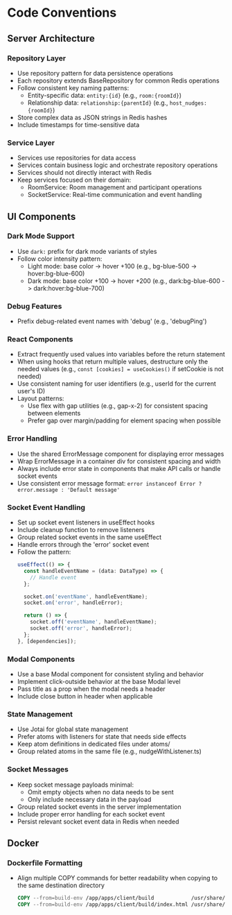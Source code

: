 # Code Conventions

## Server Architecture

### Repository Layer
- Use repository pattern for data persistence operations
- Each repository extends BaseRepository for common Redis operations
- Follow consistent key naming patterns:
  - Entity-specific data: `entity:{id}` (e.g., `room:{roomId}`)
  - Relationship data: `relationship:{parentId}` (e.g., `host_nudges:{roomId}`)
- Store complex data as JSON strings in Redis hashes
- Include timestamps for time-sensitive data

### Service Layer
- Services use repositories for data access
- Services contain business logic and orchestrate repository operations
- Services should not directly interact with Redis
- Keep services focused on their domain:
  - RoomService: Room management and participant operations
  - SocketService: Real-time communication and event handling

## UI Components

### Dark Mode Support
- Use `dark:` prefix for dark mode variants of styles
- Follow color intensity pattern:
  - Light mode: base color -> hover +100 (e.g., bg-blue-500 -> hover:bg-blue-600)
  - Dark mode: base color +100 -> hover +200 (e.g., dark:bg-blue-600 -> dark:hover:bg-blue-700)

### Debug Features
- Prefix debug-related event names with 'debug' (e.g., 'debugPing')

### React Components
- Extract frequently used values into variables before the return statement
- When using hooks that return multiple values, destructure only the needed values (e.g., `const [cookies] = useCookies()` if setCookie is not needed)
- Use consistent naming for user identifiers (e.g., userId for the current user's ID)
- Layout patterns:
  - Use flex with gap utilities (e.g., gap-x-2) for consistent spacing between elements
  - Prefer gap over margin/padding for element spacing when possible

### Error Handling
- Use the shared ErrorMessage component for displaying error messages
- Wrap ErrorMessage in a container div for consistent spacing and width
- Always include error state in components that make API calls or handle socket events
- Use consistent error message format: `error instanceof Error ? error.message : 'Default message'`

### Socket Event Handling
- Set up socket event listeners in useEffect hooks
- Include cleanup function to remove listeners
- Group related socket events in the same useEffect
- Handle errors through the 'error' socket event
- Follow the pattern:
  ```typescript
  useEffect(() => {
    const handleEventName = (data: DataType) => {
      // Handle event
    };

    socket.on('eventName', handleEventName);
    socket.on('error', handleError);

    return () => {
      socket.off('eventName', handleEventName);
      socket.off('error', handleError);
    };
  }, [dependencies]);
  ```

### Modal Components
- Use a base Modal component for consistent styling and behavior
- Implement click-outside behavior at the base Modal level
- Pass title as a prop when the modal needs a header
- Include close button in header when applicable

### State Management
- Use Jotai for global state management
- Prefer atoms with listeners for state that needs side effects
- Keep atom definitions in dedicated files under atoms/
- Group related atoms in the same file (e.g., nudgeWithListener.ts)

### Socket Messages
- Keep socket message payloads minimal:
  - Omit empty objects when no data needs to be sent
  - Only include necessary data in the payload
- Group related socket events in the server implementation
- Include proper error handling for each socket event
- Persist relevant socket event data in Redis when needed

## Docker

### Dockerfile Formatting
- Align multiple COPY commands for better readability when copying to the same destination directory
  ```dockerfile
  COPY --from=build-env /app/apps/client/build            /usr/share/nginx/html
  COPY --from=build-env /app/apps/client/build/index.html /usr/share/nginx/html/index.html
